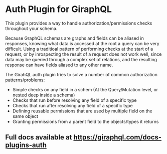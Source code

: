 # Auth Plugin for GiraphQL

This plugin provides a way to handle authorization/permissions checks throughout your schema.

Because GraphQL schemas are graphs and fields can be aliased in responses, knowing what data is
accessed at the root a query can be very difficult. Using a traditioal pattern of performing checks
at the start of a request, or by inrospecting the result of a request does not work well, since data
may be queried through a complex set of relations, and the resulting response can have fields
aliased to any other name.

The GirahQL auth plugin tries to solve a number of common authorization patterns/problems:

-   Simple checks on any field in a schem (At the Query/Mutation level, or nested deep inside a
    schema)
-   Checks that run before resolving any field of a specific type
-   Checks that run after resolving any field of a specific type
-   Defining reusable permissions that are used by multiple field on the same object
-   Granting permissions from a parent field to the objects/types it returns

## Full docs available at https://giraphql.com/docs-plugins-auth
